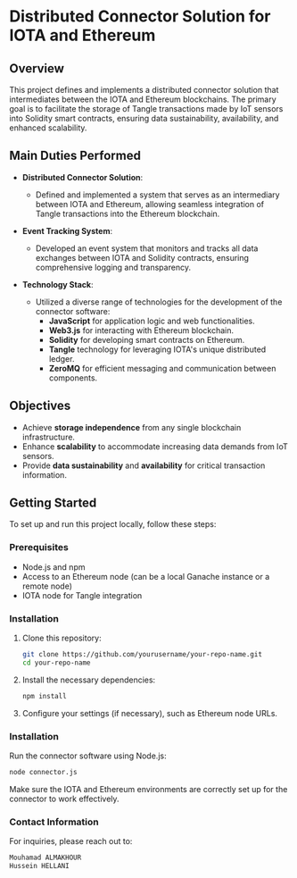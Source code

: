 # Distributed Connector Solution for IOTA and Ethereum

## Overview

This project defines and implements a distributed connector solution that intermediates between the IOTA and Ethereum blockchains. The primary goal is to facilitate the storage of Tangle transactions made by IoT sensors into Solidity smart contracts, ensuring data sustainability, availability, and enhanced scalability.

## Main Duties Performed

- **Distributed Connector Solution**: 
  - Defined and implemented a system that serves as an intermediary between IOTA and Ethereum, allowing seamless integration of Tangle transactions into the Ethereum blockchain.

- **Event Tracking System**: 
  - Developed an event system that monitors and tracks all data exchanges between IOTA and Solidity contracts, ensuring comprehensive logging and transparency.

- **Technology Stack**:
  - Utilized a diverse range of technologies for the development of the connector software:
    - **JavaScript** for application logic and web functionalities.
    - **Web3.js** for interacting with Ethereum blockchain.
    - **Solidity** for developing smart contracts on Ethereum.
    - **Tangle** technology for leveraging IOTA's unique distributed ledger.
    - **ZeroMQ** for efficient messaging and communication between components.

## Objectives

- Achieve **storage independence** from any single blockchain infrastructure.
- Enhance **scalability** to accommodate increasing data demands from IoT sensors.
- Provide **data sustainability** and **availability** for critical transaction information.

## Getting Started

To set up and run this project locally, follow these steps:

### Prerequisites

- Node.js and npm
- Access to an Ethereum node (can be a local Ganache instance or a remote node)
- IOTA node for Tangle integration

### Installation

1. Clone this repository:
   ```bash
   git clone https://github.com/yourusername/your-repo-name.git
   cd your-repo-name
   ```
2. Install the necessary dependencies:
   ```bash
   npm install
   ```
3. Configure your settings (if necessary), such as Ethereum node URLs.

### Installation
Run the connector software using Node.js:
  ```bash
node connector.js
```
Make sure the IOTA and Ethereum environments are correctly set up for the connector to work effectively.

### Contact Information
For inquiries, please reach out to:
 ```bash
Mouhamad ALMAKHOUR 
Hussein HELLANI
```
